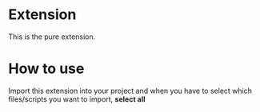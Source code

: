 # Extension
This is the pure extension. 

# How to use
Import this extension into your project and when you have to select which files/scripts you want to import, **select all**
